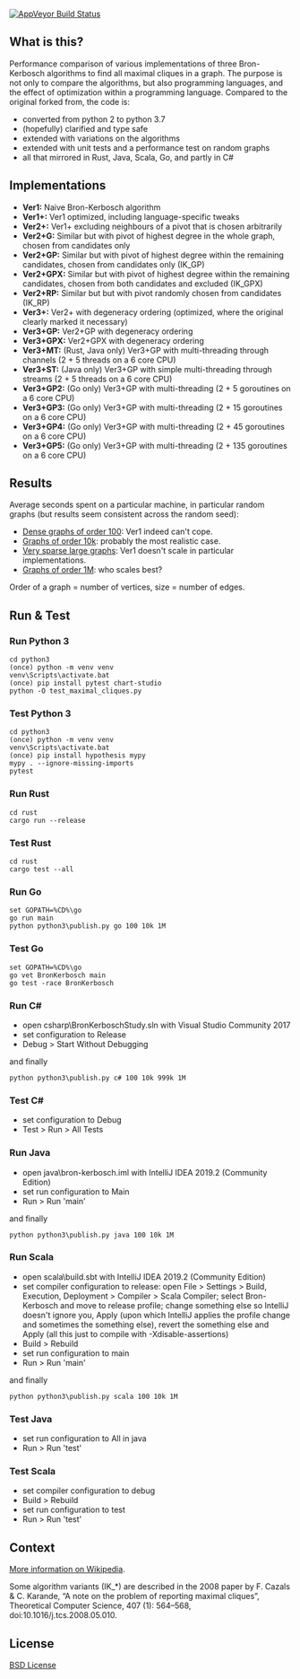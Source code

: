 [![AppVeyor Build Status](https://ci.appveyor.com/api/projects/status/github/ssomers/bron-kerbosch?svg=true&branch=master)](https://ci.appveyor.com/project/ssomers/bron-kerbosch)

## What is this?

Performance comparison of various implementations of three Bron-Kerbosch algorithms to find all maximal cliques in a graph.
The purpose is not only to compare the algorithms, but also programming languages, and the effect of optimization within a programming language.
Compared to the original forked from, the code is:
* converted from python 2 to python 3.7
* (hopefully) clarified and type safe
* extended with variations on the algorithms
* extended with unit tests and a performance test on random graphs
* all that mirrored in Rust, Java, Scala, Go, and partly in C#

## Implementations

* **Ver1:** Naive Bron-Kerbosch algorithm
* **Ver1+:** Ver1 optimized, including language-specific tweaks
* **Ver2+:** Ver1+ excluding neighbours of a pivot that is chosen arbitrarily
* **Ver2+G:** Similar but with pivot of highest degree in the whole graph, chosen from candidates only
* **Ver2+GP:** Similar but with pivot of highest degree within the remaining candidates, chosen from candidates only (IK\_GP)
* **Ver2+GPX:** Similar but with pivot of highest degree within the remaining candidates, chosen from both candidates and excluded (IK\_GPX)
* **Ver2+RP:** Similar but but with pivot randomly chosen from candidates (IK\_RP)
* **Ver3+:** Ver2+ with degeneracy ordering (optimized, where the original clearly marked it necessary)
* **Ver3+GP:** Ver2+GP with degeneracy ordering
* **Ver3+GPX:** Ver2+GPX with degeneracy ordering
* **Ver3+MT:** (Rust, Java only) Ver3+GP with multi-threading through channels (2 + 5 threads on a 6 core CPU)
* **Ver3+ST:** (Java only) Ver3+GP with simple multi-threading through streams (2 + 5 threads on a 6 core CPU)
* **Ver3+GP2:** (Go only) Ver3+GP with multi-threading (2 + 5 goroutines on a 6 core CPU)
* **Ver3+GP3:** (Go only) Ver3+GP with multi-threading (2 + 15 goroutines on a 6 core CPU)
* **Ver3+GP4:** (Go only) Ver3+GP with multi-threading (2 + 45 goroutines on a 6 core CPU)
* **Ver3+GP5:** (Go only) Ver3+GP with multi-threading (2 + 135 goroutines on a 6 core CPU)

## Results

Average seconds spent on a particular machine, in particular random graphs (but results seem consistent across the random seed):

* [Dense graphs of order 100](results_100.md): Ver1 indeed can't cope.
* [Graphs of order 10k](results_10k.md): probably the most realistic case.
* [Very sparse large graphs](results_sparse.md): Ver1 doesn't scale in particular implementations.
* [Graphs of order 1M](results_1M.md): who scales best?

 Order of a graph = number of vertices, size = number of edges.

## Run & Test

### Run Python 3

    cd python3
    (once) python -m venv venv
    venv\Scripts\activate.bat
    (once) pip install pytest chart-studio
    python -O test_maximal_cliques.py

### Test Python 3

    cd python3
    (once) python -m venv venv
    venv\Scripts\activate.bat
    (once) pip install hypothesis mypy
    mypy . --ignore-missing-imports
    pytest

### Run Rust

    cd rust
    cargo run --release

### Test Rust

    cd rust
    cargo test --all

### Run Go

    set GOPATH=%CD%\go
    go run main
    python python3\publish.py go 100 10k 1M

### Test Go
    
    set GOPATH=%CD%\go
    go vet BronKerbosch main
    go test -race BronKerbosch

### Run C#
  - open csharp\BronKerboschStudy.sln with Visual Studio Community 2017
  - set configuration to Release
  - Debug > Start Without Debugging

and finally

    python python3\publish.py c# 100 10k 999k 1M

### Test C#
  - set configuration to Debug
  - Test > Run > All Tests

### Run Java
  - open java\bron-kerbosch.iml with IntelliJ IDEA 2019.2 (Community Edition)
  - set run configuration to Main
  - Run > Run 'main'

and finally

    python python3\publish.py java 100 10k 1M

### Run Scala
  - open scala\build.sbt with IntelliJ IDEA 2019.2 (Community Edition)
  - set compiler configuration to release: open File > Settings > Build, Execution, Deployment > Compiler > Scala Compiler; select Bron-Kerbosch and move to release profile; change something else so IntelliJ doesn't ignore you, Apply (upon which IntelliJ applies the profile change and sometimes the something else), revert the something else and Apply (all this just to compile with -Xdisable-assertions)
  - Build > Rebuild
  - set run configuration to main
  - Run > Run 'main'

and finally

    python python3\publish.py scala 100 10k 1M

### Test Java
  - set run configuration to All in java
  - Run > Run 'test'

### Test Scala
  - set compiler configuration to debug
  - Build > Rebuild
  - set run configuration to test
  - Run > Run 'test'

## Context

[More information on Wikipedia](http://en.wikipedia.org/wiki/Bron-Kerbosch_algorithm).

Some algorithm variants (IK_*) are described in the 2008 paper by F. Cazals & C. Karande, “A note on the problem of reporting maximal cliques”, Theoretical Computer Science, 407 (1): 564–568, doi:10.1016/j.tcs.2008.05.010.

## License

[BSD License](http://opensource.org/licenses/BSD-3-Clause)

